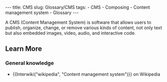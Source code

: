 --- title: CMS slug: Glossary/CMS tags: - CMS - Composing - Content management system - Glossary ---

A CMS (Content Management System) is software that allows users to publish, organize, change, or remove various kinds of content, not only text but also embedded images, video, audio, and interactive code.

Learn More
----------

### General knowledge

-   {{Interwiki("wikipedia", "Content management system")}} on Wikipedia
